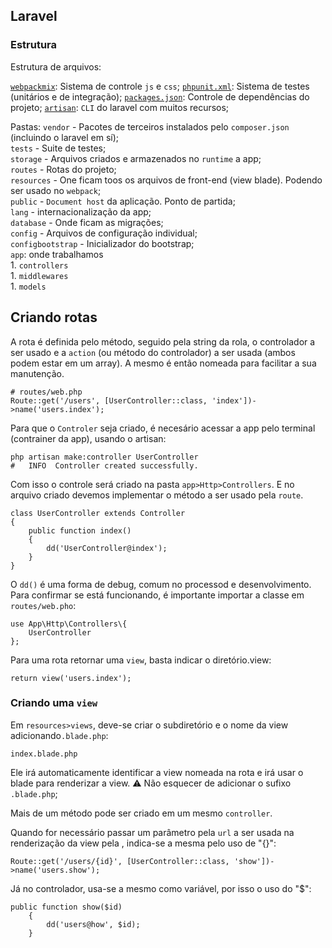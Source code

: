 ## Laravel

### Estrutura

Estrutura de arquivos:

[`webpackmix`][webpackmix]: Sistema de controle `js` e `css`;
[`phpunit.xml`][phpunit.xml]: Sistema de testes (unitários e de integração);
[`packages.json`][packages.json]: Controle de dependências do projeto;
[`artisan`][artisan]: `CLI` do laravel com muitos recursos;

Pastas:
`vendor` - Pacotes de terceiros instalados pelo `composer.json` (incluindo o laravel em sí);  
`tests` - Suite de testes;  
`storage` - Arquivos criados e armazenados no `runtime` a app;  
`routes` - Rotas do projeto;  
`resources` - One ficam toos os arquivos de front-end (view blade). Podendo ser usado no `webpack`;  
`public` - `Document host` da aplicação. Ponto de partida;  
`lang` - internacionalização da app;  
`database` - Onde ficam as migrações;  
`config` - Arquivos de configuração individual;  
`configbootstrap` - Inicializador do bootstrap;  
`app`: onde trabalhamos  
    1. `controllers`  
    1. `middlewares`  
    1. `models`  
  
[webpackmix]:https://laravel.com/docs/9.x/mix  
[phpunit.xml]:https://phpunit.de/  
[packages.json]:https://laracasts.com/discuss/channels/laravel/understanding-packagejson  
[artisan]:https://laravel.com/docs/9.x/artisan  

## Criando rotas

A rota é definida pelo método, seguido pela string da rola, o controlador a ser usado e a `action` (ou método do controlador) a ser usada (ambos podem estar em um array). A mesmo é então nomeada para facilitar a sua manutenção.  

```
# routes/web.php
Route::get('/users', [UserController::class, 'index'])->name('users.index');
```

Para que o `Controler` seja criado, é necesário acessar a app pelo terminal (contrainer da app), usando o artisan:  
```
php artisan make:controller UserController
#   INFO  Controller created successfully. 
```

Com isso o controle será criado na pasta `app>Http>Controllers`. E no arquivo criado devemos implementar o método a ser usado pela `route`.

```shell
class UserController extends Controller
{
    public function index()
    {
        dd('UserController@index');
    }
}
```

O `dd()` é uma forma de debug, comum no processod e desenvolvimento. Para confirmar se está funcionando, é importante importar a classe em `routes/web.pho`:

```shell
use App\Http\Controllers\{
    UserController
};
```


Para uma rota retornar uma `view`, basta indicar o diretório.view:

`return view('users.index');`

### Criando uma `view`

Em `resources>views`, deve-se criar o subdiretório e o nome da view adicionando`.blade.php`:

`index.blade.php`

Ele irá automaticamente identificar a view nomeada na rota e irá usar o blade para renderizar a view. 
:warning: Não esquecer de adicionar o sufixo `.blade.php`;  

Mais de um método pode ser criado em um mesmo `controller`.

Quando for necessário passar um parâmetro pela `url` a ser usada na renderização da view pela , indica-se a mesma pelo uso de "{}":

`Route::get('/users/{id}', [UserController::class, 'show'])->name('users.show');`

Já no controlador, usa-se a mesmo como variável, por isso o uso do "$":

```shell
public function show($id)
    {
        dd('users@how', $id);
    }
```
